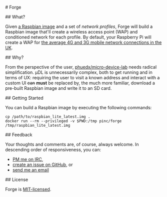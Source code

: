 # Forge

## What?

Given [a Raspbian image](https://www.raspberrypi.org/downloads/raspbian/) and a set of *network
profiles*, Forge will build a Raspbian image that'll create a wireless access point (WAP) and
conditioned network for each profile. By default, your Raspberry Pi will create a WAP for
[the average 4G and 3G mobile network connections in the UK][0].

## Why?

From the perspective of the user,
[phuedx/micro-device-lab](https://github.com/phuedx/micro-device-lab) needs radical simplification.
µDL is unnecessarily complex, both to get running and in terms of UX: requiring the user to visit a
known address and interact with a custom UI ~~can~~ **must** be replaced by, the much more familiar,
download a pre-built Raspbian image and write it to an SD card.

## Getting Started

You can build a Raspbian image by executing the following commands:

    cp /path/to/raspbian_lite_latest.img .
    docker run --rm --privileged -v $PWD:/tmp pinc/forge /tmp/raspbian_lite_latest.img

## Feedback

Your thoughts and comments are, of course, always welcome. In descending order of responsiveness,
you can:

* [PM me on IRC](https://webchat.freenode.net/),
* [create an issue on GitHub](https://github.com/pincio/forge/issues/new), or
* [send me an email](mailto:yo@samsmith.io)

## License

Forge is [MIT-licensed](./LICENSE).

[0]: https://github.com/pincio/jenny/blob/dev/profiles.yaml
